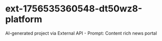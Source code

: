 # ext-1756535360548-dt50wz8-platform
AI-generated project via External API - Prompt: Content rich news portal

